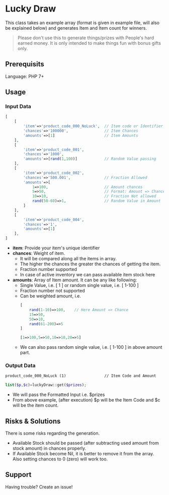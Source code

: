 # Lucky Draw

This class takes an example array (format is given in example file, will also be explained below) and generates Item and Item count for winners.

> Please don't use this to generate things/prizes with People's hard earned money. It is only intended to make things fun with bonus gifts only.

## Prerequisits

Language: PHP 7+

## Usage

### Input Data

```php
[
    [
        'item'=>'product_code_000_NoLuck',  // Item code or Identifier
        'chances'=>'100000',                // Item Chances
        'amounts'=>[1]                      // Item Amounts
    ],
    [
        'item'=>'product_code_001',
        'chances'=>'1000',
        'amounts'=>[rand(1,100)]            // Random Value passing
    ],
    [
        'item'=>'product_code_002',
        'chances'=>'500.001',               // Fraction Allowed
        'amounts'=>[
            1=>100,                         // Amount chances
            5=>50,                          // Format: Amount => Chances
            10=>10,                         // Fraction Not allowed
            rand(50-60)=>1,                 // Random Value in Amount
        ]
    ],
    [
        'item'=>'product_code_004',
        'chances'=>'1',
        'amounts'=>[1]
    ],
]
```
- **item**: Provide your item's unique identifier
- **chances**: Weight of item. 
    - It will be compared along all the items in array. 
    - The higher the chances the greater the chances of getting the item.
    - Fraction number supported
    - In case of active inventory we can pass available item stock here
- **amounts**: Array of Item amount. It can be any like following:
    - Single Value, i.e. [ 1 ] or random single value, i.e. [ 1-100 ]
    - Fraction number not supported
    - Can be weighted amount, i.e.    
        ```php
        [
            rand(1-10)=>100,    // Here Amount => Chance
            15=>50,
            50=>10,
            rand(61-200)=>5
        ]
        ```        
        ```php
        [1=>100,5=>50,10=>10,20=>5]
        ```        
    - We can also pass random single value, i.e. [ 1-100 ] in above amount part.

### Output Data

```markdown
product_code_000_NoLuck (1)                 // Item Code and Amount
```

```php
list($p,$c)=luckyDraw::get($prizes);
```

- We will pass the Formatted Input i.e. $prizes
- From above example, (after execution) $p will be the Item Code and $c will be the item count.

## Risks & Solutions

There is some risks regarding the generation.
- Available Stock should be passed (after subtracting used amount from stock amount) in chances properly.
- If Available Stock become Nil, it is better to remove it from the array. Also setting chances to 0 (zero) will work too.

## Support

Having trouble? Create an issue!
